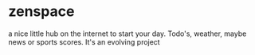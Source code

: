 # zenspace
a nice little hub on the internet to start your day. Todo's, weather, maybe news or sports scores. It's an evolving project
